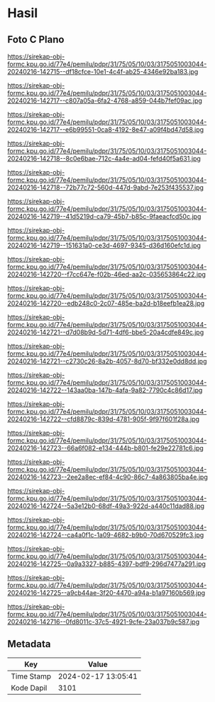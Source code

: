 # Hasil

## Foto C Plano

https://sirekap-obj-formc.kpu.go.id/77e4/pemilu/pdpr/31/75/05/10/03/3175051003044-20240216-142715--df18cfce-10e1-4c4f-ab25-4346e92ba183.jpg

https://sirekap-obj-formc.kpu.go.id/77e4/pemilu/pdpr/31/75/05/10/03/3175051003044-20240216-142717--c807a05a-6fa2-4768-a859-044b7fef09ac.jpg

https://sirekap-obj-formc.kpu.go.id/77e4/pemilu/pdpr/31/75/05/10/03/3175051003044-20240216-142717--e6b99551-0ca8-4192-8e47-a09f4bd47d58.jpg

https://sirekap-obj-formc.kpu.go.id/77e4/pemilu/pdpr/31/75/05/10/03/3175051003044-20240216-142718--8c0e6bae-712c-4a4e-ad04-fefd40f5a631.jpg

https://sirekap-obj-formc.kpu.go.id/77e4/pemilu/pdpr/31/75/05/10/03/3175051003044-20240216-142718--72b77c72-560d-447d-9abd-7e253f435537.jpg

https://sirekap-obj-formc.kpu.go.id/77e4/pemilu/pdpr/31/75/05/10/03/3175051003044-20240216-142719--41d5219d-ca79-45b7-b85c-9faeacfcd50c.jpg

https://sirekap-obj-formc.kpu.go.id/77e4/pemilu/pdpr/31/75/05/10/03/3175051003044-20240216-142719--151631a0-ce3d-4697-9345-d36d160efc1d.jpg

https://sirekap-obj-formc.kpu.go.id/77e4/pemilu/pdpr/31/75/05/10/03/3175051003044-20240216-142720--f7cc647e-f02b-46ed-aa2c-035653864c22.jpg

https://sirekap-obj-formc.kpu.go.id/77e4/pemilu/pdpr/31/75/05/10/03/3175051003044-20240216-142720--edb248c0-2c07-485e-ba2d-b18eefb1ea28.jpg

https://sirekap-obj-formc.kpu.go.id/77e4/pemilu/pdpr/31/75/05/10/03/3175051003044-20240216-142721--d7d08b9d-5d71-4df6-bbe5-20a4cdfe849c.jpg

https://sirekap-obj-formc.kpu.go.id/77e4/pemilu/pdpr/31/75/05/10/03/3175051003044-20240216-142721--c2730c26-8a2b-4057-8d70-bf332e0dd8dd.jpg

https://sirekap-obj-formc.kpu.go.id/77e4/pemilu/pdpr/31/75/05/10/03/3175051003044-20240216-142722--143aa0ba-147b-4afa-9a82-7790c4c86d17.jpg

https://sirekap-obj-formc.kpu.go.id/77e4/pemilu/pdpr/31/75/05/10/03/3175051003044-20240216-142722--cfd8879c-839d-4781-905f-9f97f601f28a.jpg

https://sirekap-obj-formc.kpu.go.id/77e4/pemilu/pdpr/31/75/05/10/03/3175051003044-20240216-142723--66a6f082-e134-444b-b801-fe29e22781c6.jpg

https://sirekap-obj-formc.kpu.go.id/77e4/pemilu/pdpr/31/75/05/10/03/3175051003044-20240216-142723--2ee2a8ec-ef84-4c90-86c7-4a863805ba4e.jpg

https://sirekap-obj-formc.kpu.go.id/77e4/pemilu/pdpr/31/75/05/10/03/3175051003044-20240216-142724--5a3e12b0-68df-49a3-922d-a440c11dad88.jpg

https://sirekap-obj-formc.kpu.go.id/77e4/pemilu/pdpr/31/75/05/10/03/3175051003044-20240216-142724--ca4a0f1c-1a09-4682-b9b0-70d670529fc3.jpg

https://sirekap-obj-formc.kpu.go.id/77e4/pemilu/pdpr/31/75/05/10/03/3175051003044-20240216-142725--0a9a3327-b885-4397-bdf9-296d7477a291.jpg

https://sirekap-obj-formc.kpu.go.id/77e4/pemilu/pdpr/31/75/05/10/03/3175051003044-20240216-142725--a9cb44ae-3f20-4470-a94a-b1a97160b569.jpg

https://sirekap-obj-formc.kpu.go.id/77e4/pemilu/pdpr/31/75/05/10/03/3175051003044-20240216-142716--0fd8011c-37c5-4921-9cfe-23a037b9c587.jpg


## Metadata

| Key        | Value               |
| ---------- | ------------------- |
| Time Stamp | 2024-02-17 13:05:41 |
| Kode Dapil | 3101                |



